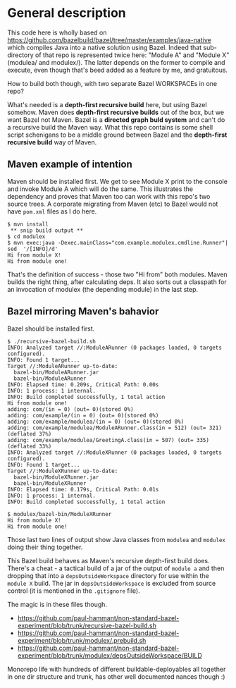 # General description

This code here is wholly based on https://github.com/bazelbuild/bazel/tree/master/examples/java-native which compiles Java into a native solution using Bazel. Indeed that sub-directory of that repo is represented twice here:  "Module A" and "Module X" (modulea/ and modulex/). The latter depends on the former to compile and execute, even though that's beed added as a feature by me, and gratuitous.

How to build both though, with two separate Bazel WORKSPACEs in one repo?

What's needed is a **depth-first recursive build** here, but using Bazel somehow. Maven does **depth-first recursive builds** out of the box, but we want Bazel not Maven.  Bazel is a **directed graph buld system** and can't do a recursive build the Maven way. What this repo contains is some shell script schenigans to be a middle ground between Bazel and the **depth-first recursive build** way of Maven.

## Maven example of intention

Maven should be installed first.  We get to see Module X print to the console and invoke Module A which will do the same. This illustrates the dependency and proves that Maven too can work with this repo's two source trees. A corporate migrating from Maven (etc) to Bazel would not have `pom.xml` files as I do here.

```
$ mvn install
 ** snip build output **
$ cd modulex
$ mvn exec:java -Dexec.mainClass="com.example.modulex.cmdline.Runner"| sed  '/[INFO]/d'
Hi from module X!
Hi from module one!
```

That's the definition of success - those two "Hi from" both modules. Maven builds the right thing, after calculating deps. It also sorts out a classpath for an invocation of modulex (the depending module) in the last step.

## Bazel mirroring Maven's bahavior

Bazel should be installed first.

```
$ ./recursive-bazel-build.sh 
INFO: Analyzed target //:ModuleARunner (0 packages loaded, 0 targets configured).
INFO: Found 1 target...
Target //:ModuleARunner up-to-date:
  bazel-bin/ModuleARunner.jar
  bazel-bin/ModuleARunner
INFO: Elapsed time: 0.209s, Critical Path: 0.00s
INFO: 1 process: 1 internal.
INFO: Build completed successfully, 1 total action
Hi from module one!
adding: com/(in = 0) (out= 0)(stored 0%)
adding: com/example/(in = 0) (out= 0)(stored 0%)
adding: com/example/modulea/(in = 0) (out= 0)(stored 0%)
adding: com/example/modulea/ModuleARunner.class(in = 512) (out= 321)(deflated 37%)
adding: com/example/modulea/GreetingA.class(in = 507) (out= 335)(deflated 33%)
INFO: Analyzed target //:ModuleXRunner (0 packages loaded, 0 targets configured).
INFO: Found 1 target...
Target //:ModuleXRunner up-to-date:
  bazel-bin/ModuleXRunner.jar
  bazel-bin/ModuleXRunner
INFO: Elapsed time: 0.179s, Critical Path: 0.01s
INFO: 1 process: 1 internal.
INFO: Build completed successfully, 1 total action

$ modulex/bazel-bin/ModuleXRunner
Hi from module X!
Hi from module one!
```

Those last two lines of output show Java classes from `modulea` and `modulex` doing their thing together.

This Bazel build behaves as Maven's recursive depth-first build does. There's a cheat - a tactical build of a jar of the output of `module a` and then dropping that into a `depsOutsideWorkspace` directory for use within the `module X` build. The jar in `depsOutsideWorkspace` is excluded from source control (it is mentioned in the `.gitignore` file).

The magic is in these files though.

* https://github.com/paul-hammant/non-standard-bazel-experiment/blob/trunk/recursive-bazel-build.sh
* https://github.com/paul-hammant/non-standard-bazel-experiment/blob/trunk/modulex/.prebuild.sh
* https://github.com/paul-hammant/non-standard-bazel-experiment/blob/trunk/modulex/depsOutsideWorkspace/BUILD

Monorepo life with hundreds of different buildable-deployables all together in one dir structure and trunk, has other well documented nances though :)